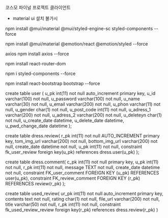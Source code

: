 코스모 파이널 프로젝트 클라이언트

- material ui 설치 불가시

npm install @mui/material @mui/styled-engine-sc styled-components --force

npm install @mui/material @emotion/react @emotion/styled --force

<!-- 사진 관련 (unsplash 가입, 키 필요)
npx create-react-app unsplash -->

axios
npm install axios --force

npm install react-router-dom

npm i styled-components --force

npm install react-bootstrap bootstrap --force

create table user (
u_pk int(11) not null auto_increment primary key,
u_id varchar(100) not null,
u_password varchar(100) not null,
u_name varchar(30) not null,
u_email varchar(200) not null,
u_phon varchar(11) not null,
u_gender char(1) not null,
u_post_code int(11) not null,
u_adress_1 varchar(200) not null,
u_adress_2 varchar(200) not null,
u_deleteyn char(1) not null,
u_create_date datetime,
u_delete_date datetime,
u_pwd_change_date datetime
);

create table dress.review(
r_pk int(11) not null AUTO_INCREMENT primary key,
tom_img_url varchar(200) not null,
bottom_img_url varchar(200) not null,
create_date datetime not null,
u_pk int(11) not null,
constraint fk_user_review foreign key(u_pk) references dress.user(u_pk)
);

create table dress.comment(
c_pk int(11) not null primary key,
u_pk int(11) not null,
r_pk int(11) not null,
message TEXT not null,
create_date datetime not null,
constraint FK_user_comment FOREIGN KEY (u_pk) REFERENCES user(u_pk),
constraint FK_review_comment FOREIGN KEY (r_pk) REFERENCES review(r_pk)
);

create table used_review(
ur_pk int(11) not null auto_increment primary key,
contents text not null,
rating char(1) not null,
file_url varchar(200) not null,
title varchar(50) not null,
r_pk int(11) not null,
constraint fk_used_review_review foreign key(r_pk) references dress.review(r_pk)
)
